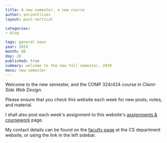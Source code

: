 ```yaml
---
title: A new semester, a new course
author: ancientlives
layout: post-vertical

categories:
- blog

tags: general news
year: 2019
month: 08
day: 26
published: true
summary: welcome to the new Fall semester, 2019
menu: new-semester
---
```


Welcome to the new semester, and the COMP 324/424 course in *Client-Side Web Design*.

Please ensure that you check this website each week for new posts, notes, and material.

I shall also post each week's assignment to this website's [assignments & coursework](/assignments) page.

My contact details can be found on the [faculty page](http://www.luc.edu/cs/people/ftfaculty/haywardnicholas.shtml) at the CS department website, or using the link in the left sidebar.

